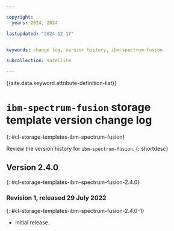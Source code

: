 ```yaml
---

copyright:
  years: 2024, 2024

lastupdated: "2024-12-17"


keywords: change log, version history, ibm-spectrum-fusion

subcollection: satellite

---
```


{{site.data.keyword.attribute-definition-list}}

<!-- The content in this topic is auto-generated except for reuse-snippets indicated with {[ ]}. -->

# `ibm-spectrum-fusion` storage template version change log
{: #cl-storage-templates-ibm-spectrum-fusion}

Review the version history for `ibm-spectrum-fusion`.
{: shortdesc}



## Version 2.4.0
{: #cl-storage-templates-ibm-spectrum-fusion-2.4.0}


### Revision 1, released 29 July 2022
{: #cl-storage-templates-ibm-spectrum-fusion-2.4.0-1}

- Initial release.
